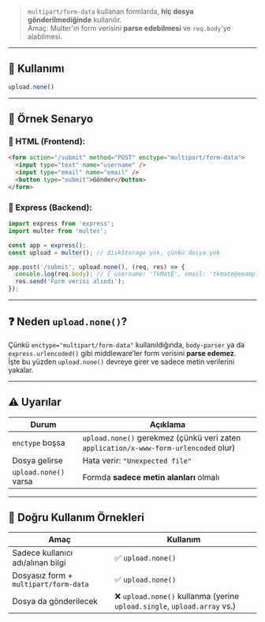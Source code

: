 
> `multipart/form-data` kullanan formlarda, **hiç dosya gönderilmediğinde** kullanılır.  
> Amaç: Multer'ın form verisini **parse edebilmesi** ve `req.body`'ye alabilmesi.

---

## 📌 Kullanımı

```js
upload.none()
```

---

## 🧪 Örnek Senaryo

### 📝 HTML (Frontend):

```html
<form action="/submit" method="POST" enctype="multipart/form-data">
  <input type="text" name="username" />
  <input type="email" name="email" />
  <button type="submit">Gönder</button>
</form>
```

### 📝 Express (Backend):

```js
import express from 'express';
import multer from 'multer';

const app = express();
const upload = multer(); // diskStorage yok, çünkü dosya yok

app.post('/submit', upload.none(), (req, res) => {
  console.log(req.body); // { username: 'TkMatE', email: 'tkmate@example.com' }
  res.send('Form verisi alındı');
});
```

---

## ❓ Neden `upload.none()`?

Çünkü `enctype="multipart/form-data"` kullanıldığında, `body-parser` ya da `express.urlencoded()` gibi middleware’ler form verisini **parse edemez**.  
İşte bu yüzden `upload.none()` devreye girer ve sadece metin verilerini yakalar.

---

## ⚠️ Uyarılar

|Durum|Açıklama|
|---|---|
|`enctype` boşsa|`upload.none()` gerekmez (çünkü veri zaten `application/x-www-form-urlencoded` olur)|
|Dosya gelirse|Hata verir: `"Unexpected file"`|
|`upload.none()` varsa|Formda **sadece metin alanları** olmalı|

---

## 🔐 Doğru Kullanım Örnekleri

|Amaç|Kullanım|
|---|---|
|Sadece kullanıcı adı/alınan bilgi|✅ `upload.none()`|
|Dosyasız form + `multipart/form-data`|✅ `upload.none()`|
|Dosya da gönderilecek|❌ `upload.none()` kullanma (yerine `upload.single`, `upload.array` vs.)|
